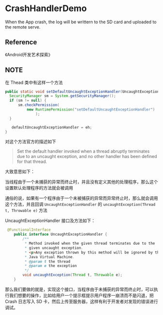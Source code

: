 # CrashHandlerDemo

When the App crash, the log will be writtern to the SD card and uploaded to the remote serve.


## Reference

《Android开发艺术探索》

## NOTE

在 Thead 类中有这样一个方法 

```java
public static void setDefaultUncaughtExceptionHandler(UncaughtExceptionHandler eh) {
  SecurityManager sm = System.getSecurityManager();
  if (sm != null) {
      sm.checkPermission(
          new RuntimePermission("setDefaultUncaughtExceptionHandler")
              );
  }

   defaultUncaughtExceptionHandler = eh;
}
```
对这个方法官方的描述如下
>Set the default handler invoked when a thread abruptly terminates
due to an uncaught exception, and no other handler has been defined
for that thread.

大致意思如下：

当线程由于一个未捕获的异常而终止时，并且没有定义其他的处理程序，那么这个设置默认处理程序的方法就会被调用

通俗的说，如果有一个程序由于一个未被捕获的异常而异常终止时，那么就会调用这个方法，并且回调 `UncaughtExceptionHandler` 的 `uncaughtException(Thread t, Throwable e)` 方法

UncaughtExceptionHandler 接口及方法如下：
```java
 @FunctionalInterface
    public interface UncaughtExceptionHandler {
        /**
         * Method invoked when the given thread terminates due to the
         * given uncaught exception.
         * <p>Any exception thrown by this method will be ignored by the
         * Java Virtual Machine.
         * @param t the thread
         * @param e the exception
         */
        void uncaughtException(Thread t, Throwable e);
    }
```

那么我们要做的就是，实现这个接口，当程序由于未捕获的异常而终止时，可以执行我们想要的操作，比如给用户一个提示框提示用户程序一崩溃而不是闪退，把 Crash 日志写入 SD 卡，然后上传至服务器，这样有利于开发者对发现的错误进行调试。
